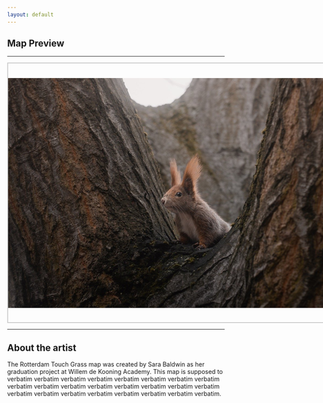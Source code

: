 ```yaml
---
layout: default
---
```


## Map Preview

***

<div class="image-window">
  <img id="zoom-image" img src="./test_squirrel_img.jpg" alt="Zoomable-Pannable-Map">
</div>

<style>
  .image-window {
    width: 800px;    /* Set your desired window width */
    height: 600px;   /* Set your desired window height */
    overflow: hidden; /* Hide scrollbars initially */
    border: 2px solid #ccc;
    position: relative;
  }

  .image-window img {
    width: 100%; /* Initial size fits the window */
    height: 100%;
    object-fit: contain;
    transform-origin: center center;
    transition: transform 0.1s ease;
    display: block;
  }

  /* When the window is zoomed, allow scrollbars */
  .zoomed .image-window {
    overflow: auto;
  }
</style>

<script>
  document.addEventListener('DOMContentLoaded', function() {
    const container = document.querySelector('.image-window');
    const image = document.getElementById('zoom-image');

    let scale = 1;
    let originX = 0;
    let originY = 0;

    container.addEventListener('wheel', function(e) {
      e.preventDefault();

      // Calculate the cursor position relative to the image
      const rect = image.getBoundingClientRect();
      const offsetX = e.clientX - rect.left;
      const offsetY = e.clientY - rect.top;

      // Update origin to the cursor position
      const originPercentX = (offsetX / image.width) * 100;
      const originPercentY = (offsetY / image.height) * 100;
      image.style.transformOrigin = `${originPercentX}% ${originPercentY}%`;

      // Adjust scale
      const scaleAmount = e.deltaY < 0 ? 1.1 : 0.9;
      scale *= scaleAmount;
      scale = Math.min(Math.max(1, scale), 5);

      // Apply scaling
      image.style.transform = `scale(${scale})`;

      // Toggle overflow
      if (scale > 1) {
        container.style.overflow = 'auto';
      } else {
        container.style.overflow = 'hidden';
      }
    });

    // Resize the image to fit the container on page load
    window.addEventListener('resize', () => {
      image.style.width = '100%';
      image.style.height = '100%';
      image.style.objectFit = 'contain';
      image.style.transform = `scale(${scale})`;
    });

    // Ensure it's reset on load
    image.style.transform = `scale(${scale})`;
  });
</script>

***

## About the artist

The Rotterdam Touch Grass map was created by Sara Baldwin as her graduation project at Willem de Kooning Academy. This map is supposed to verbatim verbatim verbatim verbatim verbatim verbatim verbatim verbatim verbatim verbatim verbatim verbatim verbatim verbatim verbatim verbatim verbatim verbatim verbatim verbatim verbatim verbatim verbatim verbatim.
